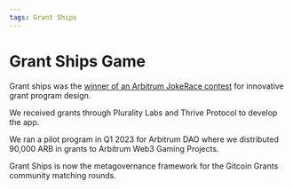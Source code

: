 ```yaml
---
tags: Grant Ships
---
```


# Grant Ships Game

Grant ships was the [winner of an Arbitrum JokeRace contest](https://twitter.com/daomasons/status/1663332943308402690) for innovative grant program design.

We received grants through Plurality Labs and Thrive Protocol to develop the app.

We ran a pilot program in Q1 2023 for Arbitrum DAO where we distributed 90,000 ARB in grants to Arbitrum Web3 Gaming Projects.

Grant Ships is now the metagovernance framework for the Gitcoin Grants community matching rounds.
